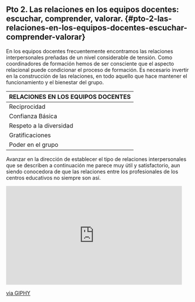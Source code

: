 ## Pto 2\. Las relaciones en los equipos docentes: escuchar, comprender, valorar. {#pto-2-las-relaciones-en-los-equipos-docentes-escuchar-comprender-valorar}

En los equipos docentes frecuentemente encontramos las relaciones interpersonales preñadas de un nivel considerable de tensión. Como coordinadores de formación hemos de ser consciente que el aspecto relacional puede condicionar el proceso de formación. Es necesario invertir en la construcción de las relaciones, en todo aquello que hace mantener el funcionamiento y el bienestar del grupo.

| RELACIONES EN LOS EQUIPOS DOCENTES |
| --- |
| Reciprocidad | El grupo pone las condiciones para que cada miembro potencie sus aspiraciones individuales; mira de satisfacer las necesidades y aspiraciones de cada componente. |
| Confianza Básica | El grupo confía en sus posibilidades y en las de sus componentes. También es permeable a analizar y reconocer las propias carencias. |
| Respeto a la diversidad | El grupo respeta las diferentes maneras de pensar, de hacer y de ser de sus componentes. |
| Gratificaciones | Los componentes del grupo se transmiten recíprocamente gratificaciones. |
| Poder en el grupo | Hay una resolución satisfactoria de las relaciones de poder. |

Avanzar en la dirección de establecer el tipo de relaciones interpersonales que se describen a continuación me parece muy útil y satisfactorio, aun siendo conocedora de que las relaciones entre los profesionales de los centros educativos no siempre son así.

<iframe src="https://giphy.com/embed/3o7abHfQTraudqCstW" width="480" height="270" frameBorder="0" class="giphy-embed" allowFullScreen></iframe><p><a href="https://giphy.com/gifs/teachers-series-teachersseries-3o7abHfQTraudqCstW">via GIPHY</a></p>